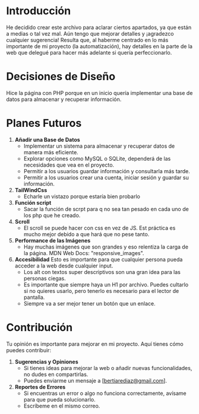 # Introducción 
He decidido crear este archivo para aclarar ciertos apartados, ya que están a medias o tal vez mal. Aún tengo que mejorar detalles y ¡agradezco cualquier sugerencia!
Resulta que, al haberme centrado en lo más importante de mi proyecto (la automatización), hay detalles en la parte de la web que delegué para hacer más adelante si quería perfeccionarlo.

# Decisiones de Diseño
Hice la página con PHP porque en un inicio quería implementar una base de datos para almacenar y recuperar información.

# Planes Futuros
1. **Añadir una Base de Datos**
   - Implementar un sistema para almacenar y recuperar datos de manera más eficiente.
   - Explorar opciones como MySQL o SQLite, dependerá de las necesidades que vea en el proyecto.
   - Permitir a los usuarios guardar información y consultarla más tarde.
   - Permitir a los usuarios crear una cuenta, iniciar sesión y guardar su información.
2. **TailWindCss**
   - Echarle un vistazo porque estaría bien probarlo
3. **Función script**
   - Sacar la función de scrpt para q no sea tan pesado en cada uno de los php que he creado.
4. **Scroll**
   - El scroll se puede hacer con css en vez de JS. Est práctica es mucho mejor debido a que hará que no pese tanto.
5. **Performance de las Imágenes**
   - Hay muchas imágenes que son grandes y eso relentiza la carga de la página. MDN Web Docs: "responsive_images".
6. **Accesibilidad**
   Esto es importante para que cualquier persona pueda acceder a la web desde cualquier input.
    - Los alt con textos super descriptivos son una gran idea para las personas ciegas.
    - Es importante que siempre haya un H1 por archivo. Puedes cultarlo si no quieres usarlo, pero tenerlo es necesario para el lector de pantalla.
    - Siempre va a ser mejor tener un botón que un enlace.


# Contribución
Tu opinión es importante para mejorar en mi proyecto. Aquí tienes cómo puedes contribuir:
1. **Sugerencias y Opiniones**
   - Si tienes ideas para mejorar la web o añadir nuevas funcionalidades, no dudes en compartirlas.
   - Puedes enviarme un mensaje a [bertiarediaz@gmail.com].
2. **Reportes de Errores**
   - Si encuentras un error o algo no funciona correctamente, avísame para que pueda solucionarlo.
   - Escríbeme en el mismo correo.
